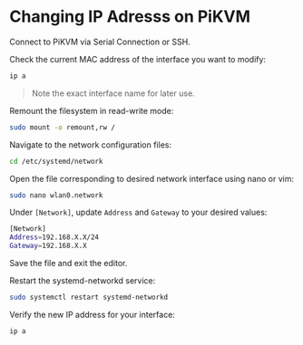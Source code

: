 # Changing IP Adresss on PiKVM

Connect to PiKVM via Serial Connection or SSH.

Check the current MAC address of the interface you want to modify:

```bash
ip a
```

> Note the exact interface name for later use.

Remount the filesystem in read-write mode:

```bash
sudo mount -o remount,rw /
```

Navigate to the network configuration files:

```bash
cd /etc/systemd/network
```

Open the file corresponding to desired network interface using nano or vim:

```bash
sudo nano wlan0.network
```

Under `[Network]`, update `Address` and `Gateway` to your desired values:

```bash
[Network]
Address=192.168.X.X/24
Gateway=192.168.X.X
```

Save the file and exit the editor.

Restart the systemd-networkd service:

```bash
sudo systemctl restart systemd-networkd
```

Verify the new IP address for your interface:

```bash
ip a
```
